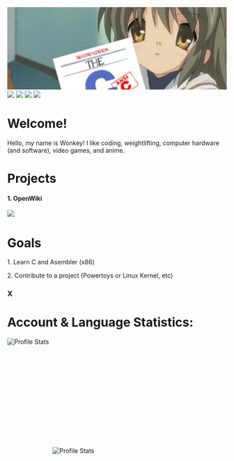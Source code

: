 <img src="./background/cover.png">
<div>
<img src="https://img.shields.io/badge/English-A%2B-blue"> <!-- 1rst language -->
<img src="https://img.shields.io/badge/español-B-yellowgreen"> <!-- For relatives and parents (2nd) -->
<img src="https://img.shields.io/badge/français-apprentissage-red"> <!-- Eva smh -->
<img src="https://img.shields.io/badge/Русский-отложено-red"> <!-- Mr. Putin why :( -->
</div>
<!-- I tought it was a cute background lol. Plus I love Clannad. -->

<!-- Credits:
    header.png -> https://github.com/cat-milk/Anime-Girls-Holding-Programming-Books/blob/master/C/Fuko_Ibuki_Holding_Up_C.jpg
-->

# Welcome!
<p>Hello, my name is Wonkey! I like coding, weightlifting, computer hardware (and software), video games, and anime.</p>
<!-- Some  anime's however. My favourites are Envagelion, Clannad, Toradora!, Darling in the FranXX, etc. -->

# Projects
<h4>1. OpenWiki</h3><img src="https://img.shields.io/badge/Build-proof%20of%20concept-lightgrey"></h4>

# Goals
<p>1. Learn C and Asembler (x86)</p>
<p>2. Contribute to a project (Powertoys or Linux Kernel, etc)<h3>X</h3></p>
    
# Account & Language Statistics:
<img align="left" src="https://github-readme-stats.vercel.app/api?username=AWonkeyTortila&show_icons=true&theme=tokyonight" alt="Profile Stats" width=400px height=250px/>
<img align="right" src="https://github-readme-stats.vercel.app/api/top-langs/?username=AWonkeyTortila&layout=compact&theme=tokyonight" alt="Profile Stats" width=400px height=250px/>
    
<!-- (c) Wonkey -->
